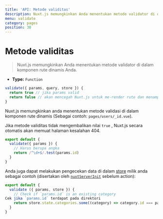```yaml
---
title: 'API: Metode validitas'
description: Nuxt.js memungkinkan Anda menentukan metode validator di dalam komponen rute dinamis Anda.
menu: validate
category: pages
position: 30
---
```


# Metode validitas

> Nuxt.js memungkinkan Anda menentukan metode validator di dalam komponen rute dinamis Anda.

- **Type:** `Function`

```js
validate({ params, query, store }) {
  return true // jika params valid
  return false // akan mencegah Nuxt.js untuk me-render rute dan menampilkan halaman kesalahan
}
```

Nuxt.js memungkinkan anda menentukan metode validasi di dalam komponen rute dinamis (Sebagai contoh: `pages/users/_id.vue`).

Jika metode validitas tidak mengembalikan nilai `true` , Nuxt.js secara otomatis akan memuat halaman kesalahan 404.

```js
export default {
  validate({ params }) {
    // Harus berupa angka
    return /^\d+$/.test(params.id)
  }
}
```

Anda juga dapat melakukan pengecekan data di dalam [store](/guide/vuex-store) milik anda sebagai contoh (disertakan oleh [`nuxtServerInit`](/guide/vuex-store#the-nuxtserverinit-action) sebelum action):

```js
export default {
  validate ({ params, store }) {
    // Check if `params.id` is an existing category
Cek jika `params.id` terdapat pada direktori
    return store.state.categories.some((category) => category.id === params.id)
  }
}
```
